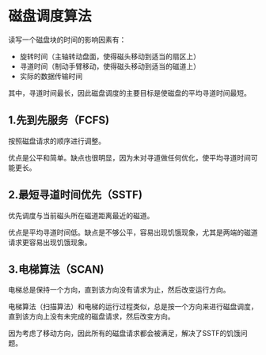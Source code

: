 # 磁盘调度算法
读写一个磁盘块的时间的影响因素有：
- 旋转时间（主轴转动盘面，使得磁头移动到适当的扇区上）
- 寻道时间（制动手臂移动，使得磁头移动到适当的磁道上）
- 实际的数据传输时间

其中，寻道时间最长，因此磁盘调度的主要目标是使磁盘的平均寻道时间最短。

## 1.先到先服务（FCFS)
按照磁盘请求的顺序进行调整。

优点是公平和简单。缺点也很明显，因为未对寻道做任何优化，使平均寻道时间可能更长。

## 2.最短寻道时间优先（SSTF)
优先调度与当前磁头所在磁道距离最近的磁道。

优点是平均寻道时间低。缺点是不够公平，容易出现饥饿现象，尤其是两端的磁道请求更容易出现饥饿现象。

## 3.电梯算法（SCAN)
电梯总是保持一个方向，直到该方向没有请求为止，然后改变运行方向。

电梯算法（扫描算法）和电梯的运行过程类似，总是按一个方向来进行磁盘调度，直到该方向上没有未完成的磁盘请求，然后改变方向。

因为考虑了移动方向，因此所有的磁盘请求都会被满足，解决了SSTF的饥饿问题。
